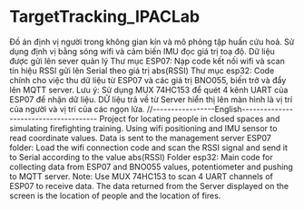 # TargetTracking_IPACLab
Đồ án định vị người trong không gian kín và mô phỏng tập huấn cứu hoả. Sử dụng định vị bằng sóng wifi và cảm biến IMU đọc giá trị toạ độ. Dữ liệu được gửi lên sever quản lý
Thư mục ESP07: Nạp code kết nối wifi và scan tín hiệu RSSI gửi lên Serial theo giá trị abs(RSSI)
Thư mục esp32: Code chính cho việc thu dữ liệu từ ESP07 và các giá trị BNO055, biến trở và đẩy lên MQTT server.
Lưu ý: Sử dụng MUX 74HC153 để quét 4 kênh UART của ESP07 để nhận dữ liệu. 
DỮ liệu trả về từ Server hiển thị lên màn hình là vị trí của người và vị trí của các ngọn lửa. 
//-----------------English--------------------------------------
Project for locating people in closed spaces and simulating firefighting training. Using wifi positioning and IMU sensor to read coordinate values. Data is sent to the management server
ESP07 folder: Load the wifi connection code and scan the RSSI signal and send it to Serial according to the value abs(RSSI)
Folder esp32: Main code for collecting data from ESP07 and BNO055 values, potentiometer and pushing to MQTT server.
Note: Use MUX 74HC153 to scan 4 UART channels of ESP07 to receive data. 
The data returned from the Server displayed on the screen is the location of people and the location of fires.
